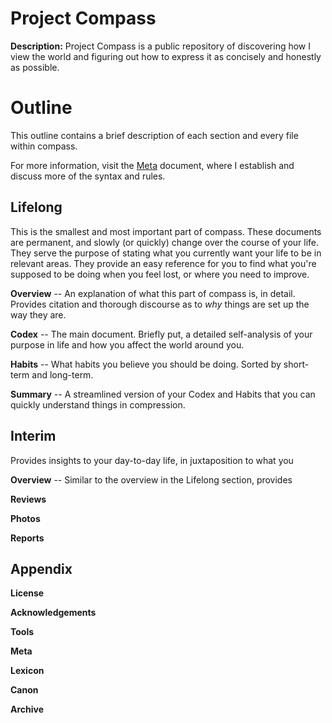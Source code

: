 # Project Compass

**Description:** Project Compass is a public repository of discovering how I view the world and figuring out how to express it as concisely and honestly as possible.

# Outline

This outline contains a brief description of each section and every file within compass.

For more information, visit the [Meta](/appendix/meta.md) document, where I establish and discuss more of the syntax and rules.

## Lifelong

This is the smallest and most important part of compass. These documents are permanent, and slowly (or quickly) change over the course of your life. They serve the purpose of stating what you currently want your life to be in relevant areas. They provide an easy reference for you to find what you're supposed to be doing when you feel lost, or where you need to improve. 

**Overview** -- An explanation of what this part of compass is, in detail. Provides citation and thorough discourse as to *why* things are set up the way they are. 

**Codex** -- The main document. Briefly put, a detailed self-analysis of your purpose in life and how you affect the world around you. 

**Habits** -- What habits you believe you should be doing. Sorted by short-term and long-term.

**Summary** -- A streamlined version of your Codex and Habits that you can quickly understand things in compression.

## Interim

Provides insights to your day-to-day life, in juxtaposition to what you 

**Overview** -- Similar to the overview in the Lifelong section, provides

**Reviews**

**Photos**

**Reports**

## Appendix

**License**

**Acknowledgements**

**Tools**

**Meta**

**Lexicon**

**Canon**

**Archive**